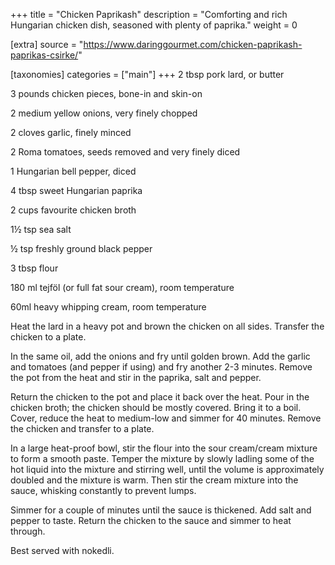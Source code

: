 +++
title = "Chicken Paprikash"
description = "Comforting and rich Hungarian chicken dish, seasoned with plenty of paprika."
weight = 0

[extra]
source = "https://www.daringgourmet.com/chicken-paprikash-paprikas-csirke/"

[taxonomies]
categories = ["main"]
+++
2 tbsp pork lard, or butter

3 pounds chicken pieces, bone-in and skin-on

2 medium yellow onions, very finely chopped

2 cloves garlic, finely minced

2 Roma tomatoes, seeds removed and very finely diced

1 Hungarian bell pepper, diced

4 tbsp sweet Hungarian paprika

2 cups favourite chicken broth

1½ tsp sea salt

½ tsp freshly ground black pepper

3 tbsp flour

180 ml tejföl (or full fat sour cream), room temperature

60ml heavy whipping cream, room temperature
<!-- sep -->
Heat the lard in a heavy pot and brown the chicken on all sides.
Transfer the chicken to a plate.

In the same oil, add the onions and fry until golden brown.
Add the garlic and tomatoes (and pepper if using) and fry another 2-3 minutes.
Remove the pot from the heat and stir in the paprika, salt and pepper.

Return the chicken to the pot and place it back over the heat.
Pour in the chicken broth; the chicken should be mostly covered.
Bring it to a boil.
Cover, reduce the heat to medium-low and simmer for 40 minutes.
Remove the chicken and transfer to a plate.

In a large heat-proof bowl, stir the flour into the sour cream/cream mixture to form a smooth paste.
Temper the mixture by slowly ladling some of the hot liquid into the mixture and stirring well, until the volume is approximately doubled and the mixture is warm.
Then stir the cream mixture into the sauce, whisking constantly to prevent lumps.

Simmer for a couple of minutes until the sauce is thickened.
Add salt and pepper to taste.
Return the chicken to the sauce and simmer to heat through.
<!-- sep -->
Best served with nokedli.
